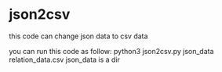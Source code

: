 # json2csv
this code can change json data to csv data

you can run this code as follow:
python3 json2csv.py json_data relation_data.csv
json_data is a dir


